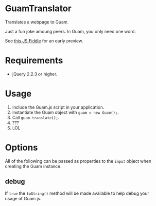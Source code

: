 # GuamTranslator
Translates a webpage to Guam.

Just a fun joke amoung peers. In Guam, you only need one word.

See [this JS Fiddle](https://jsfiddle.net/ToothlessRebel/9dx64Lqq/) for an early preview.

# Requirements
+ jQuery 2.2.3 or higher.

# Usage
1. Include the Guam.js script in your application.
2. Instantiate the Guam object with `guam = new Guam();`. 
3. Call `guam.translate();`.
4. ???
5. LOL

# Options
All of the following can be passed as properties to the `input` object when
creating the Guam instance.

## debug
If `true` the `toString()` method will be made available to help debug your
usage of Guam.js.
